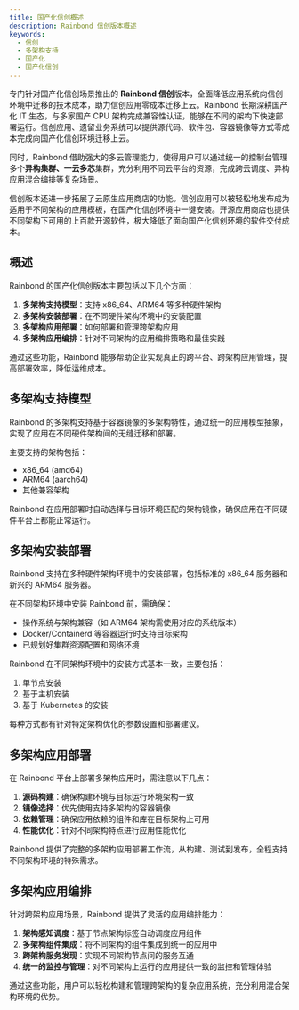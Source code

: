```yaml
---
title: 国产化信创概述
description: Rainbond 信创版本概述
keywords:
  - 信创
  - 多架构支持
  - 国产化
  - 国产化信创
---
```


专门针对国产化信创场景推出的 **Rainbond 信创**版本，全面降低应用系统向信创环境中迁移的技术成本，助力信创应用零成本迁移上云。Rainbond 长期深耕国产化 IT 生态，与多家国产 CPU 架构完成兼容性认证，能够在不同的架构下快速部署运行。信创应用、遗留业务系统可以提供源代码、软件包、容器镜像等方式零成本完成向国产化信创环境迁移上云。

同时，Rainbond 借助强大的多云管理能力，使得用户可以通过统一的控制台管理多个**异构集群、一云多芯**集群，充分利用不同云平台的资源，完成跨云调度、异构应用混合编排等复杂场景。

信创版本还进一步拓展了云原生应用商店的功能。信创应用可以被轻松地发布成为适用于不同架构的应用模板，在国产化信创环境中一键安装。开源应用商店也提供不同架构下可用的上百款开源软件，极大降低了面向国产化信创环境的软件交付成本。

## 概述

Rainbond 的国产化信创版本主要包括以下几个方面：

1. **多架构支持模型**：支持 x86_64、ARM64 等多种硬件架构
2. **多架构安装部署**：在不同硬件架构环境中的安装配置
3. **多架构应用部署**：如何部署和管理跨架构应用
4. **多架构应用编排**：针对不同架构的应用编排策略和最佳实践

通过这些功能，Rainbond 能够帮助企业实现真正的跨平台、跨架构应用管理，提高部署效率，降低运维成本。

## 多架构支持模型

Rainbond 的多架构支持基于容器镜像的多架构特性，通过统一的应用模型抽象，实现了应用在不同硬件架构间的无缝迁移和部署。

主要支持的架构包括：

- x86_64 (amd64)
- ARM64 (aarch64)
- 其他兼容架构

Rainbond 在应用部署时自动选择与目标环境匹配的架构镜像，确保应用在不同硬件平台上都能正常运行。

## 多架构安装部署

Rainbond 支持在多种硬件架构环境中的安装部署，包括标准的 x86_64 服务器和新兴的 ARM64 服务器。

在不同架构环境中安装 Rainbond 前，需确保：

- 操作系统与架构兼容（如 ARM64 架构需使用对应的系统版本）
- Docker/Containerd 等容器运行时支持目标架构
- 已规划好集群资源配置和网络环境

Rainbond 在不同架构环境中的安装方式基本一致，主要包括：

1. 单节点安装
2. 基于主机安装
3. 基于 Kubernetes 的安装

每种方式都有针对特定架构优化的参数设置和部署建议。

## 多架构应用部署

在 Rainbond 平台上部署多架构应用时，需注意以下几点：

1. **源码构建**：确保构建环境与目标运行环境架构一致
2. **镜像选择**：优先使用支持多架构的容器镜像
3. **依赖管理**：确保应用依赖的组件和库在目标架构上可用
4. **性能优化**：针对不同架构特点进行应用性能优化

Rainbond 提供了完整的多架构应用部署工作流，从构建、测试到发布，全程支持不同架构环境的特殊需求。

## 多架构应用编排

针对跨架构应用场景，Rainbond 提供了灵活的应用编排能力：

1. **架构感知调度**：基于节点架构标签自动调度应用组件
2. **多架构组件集成**：将不同架构的组件集成到统一的应用中
3. **跨架构服务发现**：实现不同架构节点间的服务互通
4. **统一的监控与管理**：对不同架构上运行的应用提供一致的监控和管理体验

通过这些功能，用户可以轻松构建和管理跨架构的复杂应用系统，充分利用混合架构环境的优势。

